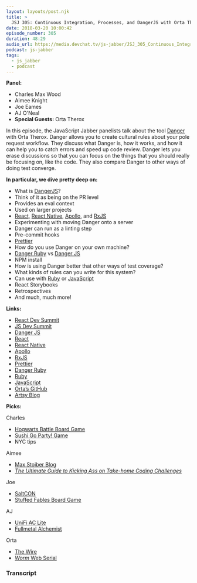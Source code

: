 ```yaml
---
layout: layouts/post.njk
title: >
  JSJ 305: Continuous Integration, Processes, and DangerJS with Orta Therox
date: 2018-03-20 10:00:42
episode_number: 305
duration: 48:29
audio_url: https://media.devchat.tv/js-jabber/JSJ_305_Continuous_Integration%2C_Processes%2C_and_DangerJS_with_Orta_Therox.mp3
podcast: js-jabber
tags:
  - js_jabber
  - podcast
---
```


**Panel:**

- Charles Max Wood
- Aimee Knight
- Joe Eames
- AJ O'Neal
- **Special Guests:** Orta Therox

In this episode, the JavaScript Jabber panelists talk about the tool [Danger](https://danger.systems/js/) with Orta Therox. Danger allows you to create cultural rules about your pole request workflow. They discuss what Danger is, how it works, and how it can help you to catch errors and speed up code review. Danger lets you erase discussions so that you can focus on the things that you should really be focusing on, like the code. They also compare Danger to other ways of doing test converge.

**In particular, we dive pretty deep on:**

- What is [DangerJS](https://danger.systems/js/)?
- Think of it as being on the PR level
- Provides an eval context
- Used on larger projects
- [React,](https://reactjs.org/) [React Native](https://facebook.github.io/react-native/), [Apollo](https://www.apollographql.com/), and [RxJS](https://reactivex.io/rxjs/)
- Experimenting with moving Danger onto a server
- Danger can run as a linting step
- Pre-commit hooks
- [Prettier](https://prettier.io/)
- How do you use Danger on your own machine?
- [Danger Ruby](https://danger.systems/ruby/) vs [Danger JS](https://danger.systems/js/)
- NPM install
- How is using Danger better that other ways of test coverage?
- What kinds of rules can you write for this system?
- Can use with [Ruby](https://www.ruby-lang.org/en/) or [JavaScript](https://www.javascript.com/)
- React Storybooks
- Retrospectives
- And much, much more!

**Links:**

- [React Dev Summit](https://reactdevsummit.com/)
- [JS Dev Summit](https://jsdevsummit.com/)
- [Danger JS](https://danger.systems/js/)
- [React](https://reactjs.org/)
- [React Native](https://facebook.github.io/react-native/)
- [Apollo](https://www.apollographql.com/)
- [RxJS](https://reactivex.io/rxjs/)
- [Prettier](https://prettier.io/)
- [Danger Ruby](https://danger.systems/ruby/)
- [Ruby](https://www.ruby-lang.org/en/)
- [JavaScript](https://www.javascript.com/)
- [Orta’s GitHub](https://github.com/orta)
- [Artsy Blog](https://artsy.github.io/)

**Picks:**

Charles

- [Hogwarts Battle Board Game](https://www.amazon.com/Potter-Hogwarts-Battle-Cooperative-Building/dp/B01EIKRP0K)
- [Sushi Go Party! Game](https://www.amazon.com/Sushi-Go-Party-Card-Game/dp/B01CETNKE2)
- NYC tips

Aimee

- [Max Stoiber Blog](https://medium.com/@mxstbr)
- [_The Ultimate Guide to Kicking Ass on Take-home Coding Challenges_](https://www.fullstackinterviewing.com/2018/02/02/the-ultimate-guide-to-kicking-ass-on-take-home-coding-challenges.html)

Joe

- [SaltCON](https://saltcon.com/)
- [Stuffed Fables Board Game](https://www.amazon.com/Plaid-Hat-Games-PHG2200-Stuffed/dp/B0774X4J44)

AJ

- [UniFi AC Lite](https://store.ubnt.com/products/unifi-ac-lite)
- [Fullmetal Alchemist](https://en.wikipedia.org/wiki/Fullmetal_Alchemist)

Orta

- [The Wire](https://en.wikipedia.org/wiki/The_Wire)
- [_Worm_ Web Serial](https://parahumans.wordpress.com/)

### Transcript
